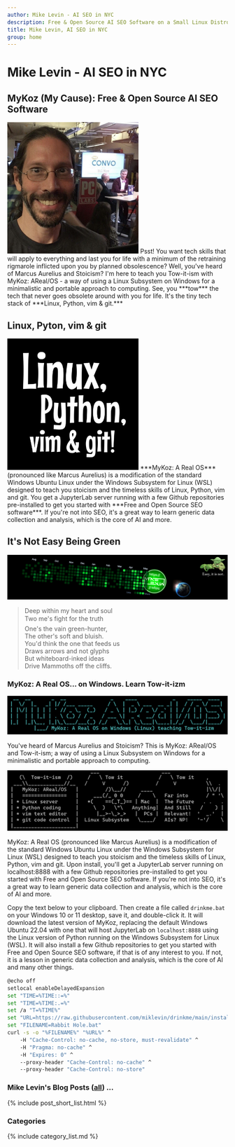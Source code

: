 ```yaml
---
author: Mike Levin - AI SEO in NYC
description: Free & Open Source AI SEO Software on a Small Linux Distro built with Python, vim, git and AI.
title: Mike Levin, AI SEO in NYC
group: home
---
```


# Mike Levin - AI SEO in NYC

## MyKoz (My Cause): Free & Open Source AI SEO Software

<img class="picleft" width="300vw" alt="Mike Levin and Bill Nye The Science Guy at PCMag" src="/assets/images/mike-levin-and-bill-nye-the-science-guy-at-pcmag.jpg" >
Psst! You want tech skills that will apply to everything and last you for life
with a minimum of the retraining rigmarole inflicted upon you by planned
obsolescence? Well, you've heard of Marcus Aurelius and Stoicism? I'm here to
teach you Tow-it-ism with MyKoz: AReal/OS - a way of using a Linux Subsystem on
Windows for a minimalistic and portable approach to computing. See, you
***tow*** the tech that never goes obsolete around with you for life. It's the
tiny tech stack of ***Linux, Python, vim & git.***

## Linux, Pyton, vim & git

<img class="picright" width="300vw" alt="Linux, Python, vim & git (LPvg)" src="/assets/images/linux-python-vim-git.jpg" >
***MyKoz: A Real OS*** (pronounced like Marcus Aurelius) is a modification of
the standard Windows Ubuntu Linux under the Windows Subsystem for Linux (WSL)
designed to teach you stoicism and the timeless skills of Linux, Python, vim
and git. You get a JupyterLab server running with a few Github repositories
pre-installed to get you started with ***Free and Open Source SEO software***.
If you're not into SEO, it's a great way to learn generic data collection and
analysis, which is the core of AI and more.

## It's Not Easy Being Green

![Mike Levin Github Trails](/assets/images/mike-levin-github-trails.png)

> Deep within my heart and soul    
> Two me's fight for the truth&#151;    
> One's the vain green-hunter,    
> The other's soft and bluish.    
> You'd think the one that feeds us    
> Draws arrows and not glyphs    
> But whiteboard-inked ideas    
> Drive Mammoths off the cliffs.    

### MyKoz: A Real OS... on Windows. Learn Tow-it-izm

![Mykoz A Real OS](/assets/images/mykoz-a-real-os-banner.png)

You've heard of Marcus Aurelius and Stoicism? This is MyKoz: AReal/OS and
Tow-it-ism; a way of using a Linux Subsystem on Windows for a minimalistic and
portable approach to computing.

![Tow It Ism](/assets/images/tow-it-ism.png)

MyKoz: A Real OS (pronounced like Marcus Aurelius) is a modification of the
standard Windows Ubuntu Linux under the Windows Subsystem for Linux (WSL)
designed to teach you stoicism and the timeless skills of Linux, Python, vim
and git. Upon install, you'll get a JupyterLab server running on localhost:8888
with a few Github repositories pre-installed to get you started with Free and
Open Source SEO software. If you're not into SEO, it's a great way to learn
generic data collection and analysis, which is the core of AI and more.

Copy the text below to your clipboard. Then create a file called `drinkme.bat`
on your Windows 10 or 11 desktop, save it, and double-click it. It will
download the latest version of MyKoz, replacing the default Windows Ubuntu
22.04 with one that will host JupyterLab on `localhost:8888` using the Linux
version of Python running on the Windows Subsystem for Linux (WSL). It will
also install a few Github repositories to get you started with Free and Open
Source SEO software, if that is of any interest to you. If not, it is a lesson
in generic data collection and analysis, which is the core of AI and many other
things.

```bash
@echo off
setlocal enableDelayedExpansion
set "TIME=%TIME::=%"
set "TIME=%TIME:.=%"
set /a "T=%TIME%"
set "URL=https://raw.githubusercontent.com/miklevin/drinkme/main/install.bat?cache=%T%"
set "FILENAME=Rabbit Hole.bat"
curl -s -o "%FILENAME%" "%URL%" ^
    -H "Cache-Control: no-cache, no-store, must-revalidate" ^
    -H "Pragma: no-cache" ^
    -H "Expires: 0" ^
    --proxy-header "Cache-Control: no-cache" ^
    --proxy-header "Cache-Control: no-store"
```

### Mike Levin's Blog Posts (<a href="/blog/">all</a>) ...

{% include post_short_list.html %}

### Categories

{% include category_list.md %}
